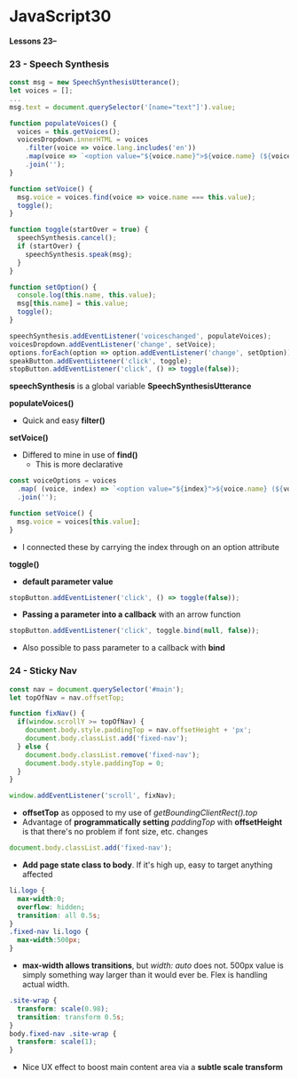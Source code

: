 # JavaScript30
__Lessons 23–__

### 23 - Speech Synthesis

```JavaScript
const msg = new SpeechSynthesisUtterance();
let voices = [];
...
msg.text = document.querySelector('[name="text"]').value;

function populateVoices() {
  voices = this.getVoices();
  voicesDropdown.innerHTML = voices
    .filter(voice => voice.lang.includes('en'))
    .map(voice => `<option value="${voice.name}">${voice.name} (${voice.lang})</option>`)
    .join('');
}

function setVoice() {
  msg.voice = voices.find(voice => voice.name === this.value);
  toggle();
}

function toggle(startOver = true) {
  speechSynthesis.cancel();
  if (startOver) {
    speechSynthesis.speak(msg);
  }
}

function setOption() {
  console.log(this.name, this.value);
  msg[this.name] = this.value;
  toggle();
}

speechSynthesis.addEventListener('voiceschanged', populateVoices);
voicesDropdown.addEventListener('change', setVoice);
options.forEach(option => option.addEventListener('change', setOption));
speakButton.addEventListener('click', toggle);
stopButton.addEventListener('click', () => toggle(false));
```

__speechSynthesis__ is a global variable
__SpeechSynthesisUtterance__

__populateVoices()__
+ Quick and easy __filter()__

__setVoice()__
+ Differed to mine in use of __find()__
  + This is more declarative

```JavaScript
const voiceOptions = voices
  .map( (voice, index) => `<option value="${index}">${voice.name} (${voice.lang})</option>`)
  .join('');

function setVoice() {
  msg.voice = voices[this.value];
}
```
+ I connected these by carrying the index through on an option attribute

__toggle()__
+ __default parameter value__

```JavaScript
stopButton.addEventListener('click', () => toggle(false));
```
+ __Passing a parameter into a callback__ with an arrow function  

```JavaScript
stopButton.addEventListener('click', toggle.bind(null, false));
```
+ Also possible to pass parameter to a callback with __bind__

### 24 - Sticky Nav

```JavaScript
const nav = document.querySelector('#main');
let topOfNav = nav.offsetTop;

function fixNav() {
  if(window.scrollY >= topOfNav) {
    document.body.style.paddingTop = nav.offsetHeight + 'px';
    document.body.classList.add('fixed-nav');
  } else {
    document.body.classList.remove('fixed-nav');
    document.body.style.paddingTop = 0;
  }
}

window.addEventListener('scroll', fixNav);
```
+ __offsetTop__ as opposed to my use of _getBoundingClientRect().top_
+ Advantage of __programmatically setting__ _paddingTop_ with __offsetHeight__ is that there's no problem if font size, etc. changes

```JavaScript
document.body.classList.add('fixed-nav');
```
+ __Add page state class to body__. If it's high up, easy to target anything affected

```css
li.logo {
  max-width:0;
  overflow: hidden;
  transition: all 0.5s;
}
.fixed-nav li.logo {
  max-width:500px;
}
```
+ __max-width allows transitions__, but _width: auto_ does not. 500px value is simply something way larger than it would ever be. Flex is handling actual width.

```css
.site-wrap {
  transform: scale(0.98);
  transition: transform 0.5s;
}
body.fixed-nav .site-wrap {
  transform: scale(1);
}
```
+ Nice UX effect to boost main content area via a __subtle scale transform__
